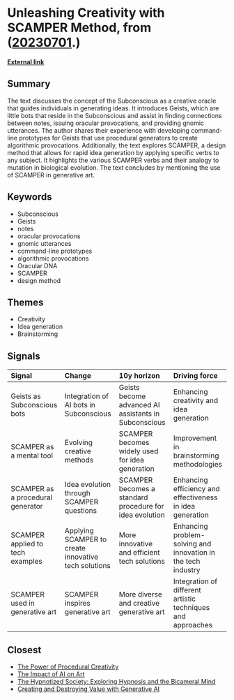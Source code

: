 # __Unleashing Creativity with SCAMPER Method__, from ([20230701](https://kghosh.substack.com/p/20230701).)

__[External link](https://subconscious.substack.com/p/scamper)__



## Summary

The text discusses the concept of the Subconscious as a creative oracle that guides individuals in generating ideas. It introduces Geists, which are little bots that reside in the Subconscious and assist in finding connections between notes, issuing oracular provocations, and providing gnomic utterances. The author shares their experience with developing command-line prototypes for Geists that use procedural generators to create algorithmic provocations. Additionally, the text explores SCAMPER, a design method that allows for rapid idea generation by applying specific verbs to any subject. It highlights the various SCAMPER verbs and their analogy to mutation in biological evolution. The text concludes by mentioning the use of SCAMPER in generative art.

## Keywords

* Subconscious
* Geists
* notes
* oracular provocations
* gnomic utterances
* command-line prototypes
* algorithmic provocations
* Oracular DNA
* SCAMPER
* design method

## Themes

* Creativity
* Idea generation
* Brainstorming

## Signals

| Signal                            | Change                                               | 10y horizon                                             | Driving force                                                 |
|:----------------------------------|:-----------------------------------------------------|:--------------------------------------------------------|:--------------------------------------------------------------|
| Geists as Subconscious bots       | Integration of AI bots in Subconscious               | Geists become advanced AI assistants in Subconscious    | Enhancing creativity and idea generation                      |
| SCAMPER as a mental tool          | Evolving creative methods                            | SCAMPER becomes widely used for idea generation         | Improvement in brainstorming methodologies                    |
| SCAMPER as a procedural generator | Idea evolution through SCAMPER questions             | SCAMPER becomes a standard procedure for idea evolution | Enhancing efficiency and effectiveness in idea generation     |
| SCAMPER applied to tech examples  | Applying SCAMPER to create innovative tech solutions | More innovative and efficient tech solutions            | Enhancing problem-solving and innovation in the tech industry |
| SCAMPER used in generative art    | SCAMPER inspires generative art                      | More diverse and creative generative art                | Integration of different artistic techniques and approaches   |

## Closest

* [The Power of Procedural Creativity](b904404d29de27e27cbc3dfa95c59f27)
* [The Impact of AI on Art](cc1340400b9dfbf32bfc3d546cf0b7b3)
* [The Hypnotized Society: Exploring Hypnosis and the Bicameral Mind](b7b7937de66bde57d6ca5ef00fd23cc9)
* [Creating and Destroying Value with Generative AI](15d4ec180189ca1739398f516844cefb)